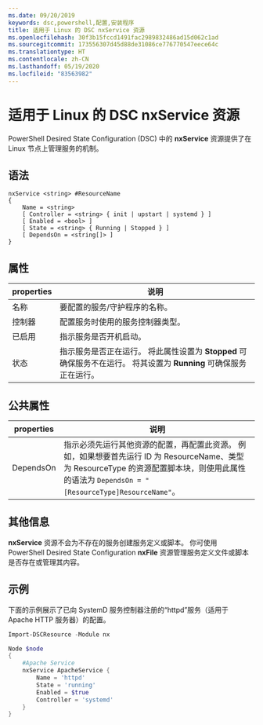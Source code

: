 ```yaml
---
ms.date: 09/20/2019
keywords: dsc,powershell,配置,安装程序
title: 适用于 Linux 的 DSC nxService 资源
ms.openlocfilehash: 30f3b15fccd1491fac2989832486ad15d062c1ad
ms.sourcegitcommit: 173556307d45d88de31086ce776770547eece64c
ms.translationtype: HT
ms.contentlocale: zh-CN
ms.lasthandoff: 05/19/2020
ms.locfileid: "83563982"
---
```

# <a name="dsc-for-linux-nxservice-resource"></a>适用于 Linux 的 DSC nxService 资源

PowerShell Desired State Configuration (DSC) 中的 **nxService** 资源提供了在 Linux 节点上管理服务的机制。

## <a name="syntax"></a>语法

```Syntax
nxService <string> #ResourceName
{
    Name = <string>
    [ Controller = <string> { init | upstart | systemd } ]
    [ Enabled = <bool> ]
    [ State = <string> { Running | Stopped } ]
    [ DependsOn = <string[]> ]
}
```

## <a name="properties"></a>属性

|properties |说明 |
|---|---|
|名称 |要配置的服务/守护程序的名称。 |
|控制器 |配置服务时使用的服务控制器类型。 |
|已启用 |指示服务是否开机启动。 |
|状态 |指示服务是否正在运行。 将此属性设置为 **Stopped** 可确保服务不在运行。 将其设置为 **Running** 可确保服务正在运行。 |

## <a name="common-properties"></a>公共属性

|properties |说明 |
|---|---|
|DependsOn |指示必须先运行其他资源的配置，再配置此资源。 例如，如果想要首先运行 ID 为 ResourceName、类型为 ResourceType 的资源配置脚本块，则使用此属性的语法为 `DependsOn = "[ResourceType]ResourceName"`。 |

## <a name="additional-information"></a>其他信息

**nxService** 资源不会为不存在的服务创建服务定义或脚本。 你可使用 PowerShell Desired State Configuration **nxFile** 资源管理服务定义文件或脚本是否存在或管理其内容。

## <a name="example"></a>示例

下面的示例展示了已向 SystemD  服务控制器注册的“httpd”服务（适用于 Apache HTTP 服务器）的配置。

```powershell
Import-DSCResource -Module nx

Node $node
{
    #Apache Service
    nxService ApacheService {
        Name = 'httpd'
        State = 'running'
        Enabled = $true
        Controller = 'systemd'
    }
}
```

